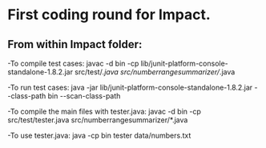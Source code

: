 # First coding round for Impact.

## From within Impact folder:

-To compile test cases:
javac -d bin -cp lib/junit-platform-console-standalone-1.8.2.jar src/test/*.java src/numberrangesummarizer/*.java

-To run test cases:
java -jar lib/junit-platform-console-standalone-1.8.2.jar --class-path bin --scan-class-path

-To compile the main files with tester.java:
javac -d bin -cp src/test/tester.java src/numberrangesummarizer/*.java

-To use tester.java:
java -cp bin tester data/numbers.txt
